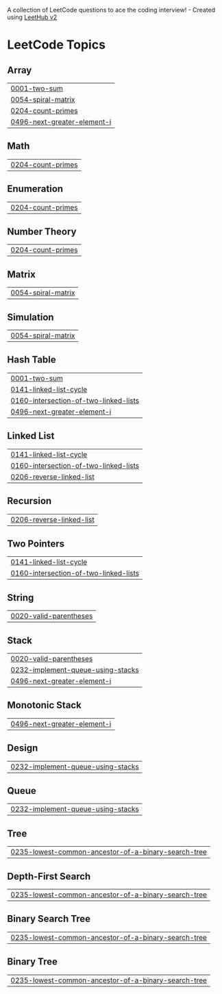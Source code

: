 A collection of LeetCode questions to ace the coding interview! - Created using [LeetHub v2](https://github.com/arunbhardwaj/LeetHub-2.0)
<!---LeetCode Topics Start-->
# LeetCode Topics
## Array
|  |
| ------- |
| [0001-two-sum](https://github.com/HemanthSR524/leetcode/tree/master/0001-two-sum) |
| [0054-spiral-matrix](https://github.com/HemanthSR524/leetcode/tree/master/0054-spiral-matrix) |
| [0204-count-primes](https://github.com/HemanthSR524/leetcode/tree/master/0204-count-primes) |
| [0496-next-greater-element-i](https://github.com/HemanthSR524/leetcode/tree/master/0496-next-greater-element-i) |
## Math
|  |
| ------- |
| [0204-count-primes](https://github.com/HemanthSR524/leetcode/tree/master/0204-count-primes) |
## Enumeration
|  |
| ------- |
| [0204-count-primes](https://github.com/HemanthSR524/leetcode/tree/master/0204-count-primes) |
## Number Theory
|  |
| ------- |
| [0204-count-primes](https://github.com/HemanthSR524/leetcode/tree/master/0204-count-primes) |
## Matrix
|  |
| ------- |
| [0054-spiral-matrix](https://github.com/HemanthSR524/leetcode/tree/master/0054-spiral-matrix) |
## Simulation
|  |
| ------- |
| [0054-spiral-matrix](https://github.com/HemanthSR524/leetcode/tree/master/0054-spiral-matrix) |
## Hash Table
|  |
| ------- |
| [0001-two-sum](https://github.com/HemanthSR524/leetcode/tree/master/0001-two-sum) |
| [0141-linked-list-cycle](https://github.com/HemanthSR524/leetcode/tree/master/0141-linked-list-cycle) |
| [0160-intersection-of-two-linked-lists](https://github.com/HemanthSR524/leetcode/tree/master/0160-intersection-of-two-linked-lists) |
| [0496-next-greater-element-i](https://github.com/HemanthSR524/leetcode/tree/master/0496-next-greater-element-i) |
## Linked List
|  |
| ------- |
| [0141-linked-list-cycle](https://github.com/HemanthSR524/leetcode/tree/master/0141-linked-list-cycle) |
| [0160-intersection-of-two-linked-lists](https://github.com/HemanthSR524/leetcode/tree/master/0160-intersection-of-two-linked-lists) |
| [0206-reverse-linked-list](https://github.com/HemanthSR524/leetcode/tree/master/0206-reverse-linked-list) |
## Recursion
|  |
| ------- |
| [0206-reverse-linked-list](https://github.com/HemanthSR524/leetcode/tree/master/0206-reverse-linked-list) |
## Two Pointers
|  |
| ------- |
| [0141-linked-list-cycle](https://github.com/HemanthSR524/leetcode/tree/master/0141-linked-list-cycle) |
| [0160-intersection-of-two-linked-lists](https://github.com/HemanthSR524/leetcode/tree/master/0160-intersection-of-two-linked-lists) |
## String
|  |
| ------- |
| [0020-valid-parentheses](https://github.com/HemanthSR524/leetcode/tree/master/0020-valid-parentheses) |
## Stack
|  |
| ------- |
| [0020-valid-parentheses](https://github.com/HemanthSR524/leetcode/tree/master/0020-valid-parentheses) |
| [0232-implement-queue-using-stacks](https://github.com/HemanthSR524/leetcode/tree/master/0232-implement-queue-using-stacks) |
| [0496-next-greater-element-i](https://github.com/HemanthSR524/leetcode/tree/master/0496-next-greater-element-i) |
## Monotonic Stack
|  |
| ------- |
| [0496-next-greater-element-i](https://github.com/HemanthSR524/leetcode/tree/master/0496-next-greater-element-i) |
## Design
|  |
| ------- |
| [0232-implement-queue-using-stacks](https://github.com/HemanthSR524/leetcode/tree/master/0232-implement-queue-using-stacks) |
## Queue
|  |
| ------- |
| [0232-implement-queue-using-stacks](https://github.com/HemanthSR524/leetcode/tree/master/0232-implement-queue-using-stacks) |
## Tree
|  |
| ------- |
| [0235-lowest-common-ancestor-of-a-binary-search-tree](https://github.com/HemanthSR524/leetcode/tree/master/0235-lowest-common-ancestor-of-a-binary-search-tree) |
## Depth-First Search
|  |
| ------- |
| [0235-lowest-common-ancestor-of-a-binary-search-tree](https://github.com/HemanthSR524/leetcode/tree/master/0235-lowest-common-ancestor-of-a-binary-search-tree) |
## Binary Search Tree
|  |
| ------- |
| [0235-lowest-common-ancestor-of-a-binary-search-tree](https://github.com/HemanthSR524/leetcode/tree/master/0235-lowest-common-ancestor-of-a-binary-search-tree) |
## Binary Tree
|  |
| ------- |
| [0235-lowest-common-ancestor-of-a-binary-search-tree](https://github.com/HemanthSR524/leetcode/tree/master/0235-lowest-common-ancestor-of-a-binary-search-tree) |
<!---LeetCode Topics End-->